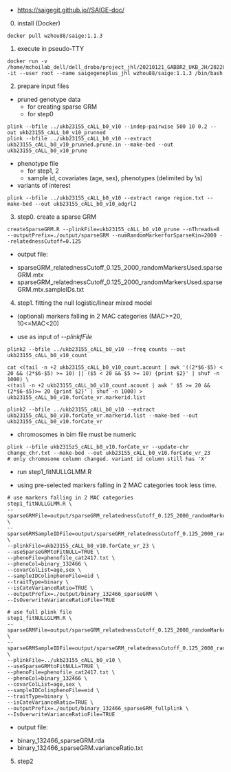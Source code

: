 - https://saigegit.github.io//SAIGE-doc/
0. install (Docker)
~~~bashscript
docker pull wzhou88/saige:1.1.3
~~~
1. execute in pseudo-TTY
~~~bashscript
docker run -v /home/mchoilab_dell/dell_drobo/project_jhl/20210121_GABBR2_UKB_JH/20220403_analysis:/data -it --user root --name saigegeneplus_jhl wzhou88/saige:1.1.3 /bin/bash
~~~

2. prepare input files
- pruned genotype data 
  * for creating sparse GRM
  * for step0
~~~bashscript
plink --bfile ../ukb23155_cALL_b0_v10 --indep-pairwise 500 10 0.2 --out ukb23155_cALL_b0_v10_prunned
plink --bfile ../ukb23155_cALL_b0_v10 --extract ukb23155_cALL_b0_v10_prunned.prune.in --make-bed --out ukb23155_cALL_b0_v10_prune
~~~
- phenotype file
  * for step1, 2
  * sample id, covariates (age, sex), phenotypes (delimited by \s)
- variants of interest 
~~~bashscript
plink --bfile ../ukb23155_cALL_b0_v10 --extract range region.txt --make-bed --out ukb23155_cALL_b0_v10_adgrl2
~~~


3. step0. create a sparse GRM
~~~bashscript
createSparseGRM.R --plinkFile=ukb23155_cALL_b0_v10_prune --nThreads=8 --outputPrefix=./output/sparseGRM --numRandomMarkerforSparseKin=2000 --relatednessCutoff=0.125
~~~
- output file:
* sparseGRM_relatednessCutoff_0.125_2000_randomMarkersUsed.sparseGRM.mtx
* sparseGRM_relatednessCutoff_0.125_2000_randomMarkersUsed.sparseGRM.mtx.sampleIDs.txt

4. step1. fitting the null logistic/linear mixed model
- (optional) markers falling in 2 MAC categories (MAC>=20, 10<=MAC<20)
* use as input of *--plinkfFile*
~~~bashscript
plink2 --bfile ../ukb23155_cALL_b0_v10 --freq counts --out ukb23155_cALL_b0_v10_count

cat <(tail -n +2 ukb23155_cALL_b0_v10_count.acount | awk '((2*$6-$5) < 20 && (2*$6-$5) >= 10) || ($5 < 20 && $5 >= 10) {print $2}' | shuf -n 1000) \
<(tail -n +2 ukb23155_cALL_b0_v10_count.acount | awk ' $5 >= 20 && (2*$6-$5)>= 20 {print $2}' | shuf -n 1000) > ukb23155_cALL_b0_v10.forCate_vr.markerid.list

plink2 --bfile ../ukb23155_cALL_b0_v10 --extract ukb23155_cALL_b0_v10.forCate_vr.markerid.list --make-bed --out ukb23155_cALL_b0_v10.forCate_vr
~~~
- chromosomes in bim file must be numeric 
~~~bashscript
plink --bfile ukb2315z5_cALL_b0_v10.forCate_vr --update-chr change_chr.txt --make-bed --out ukb23155_cALL_b0_v10.forCate_vr_23
# only chromosome column changed. variant id column still has 'X'
~~~
- run step1_fitNULLGLMM.R
* using pre-selected markers falling in 2 MAC categories took less time.  
~~~bashscript
# use markers falling in 2 MAC categories 
step1_fitNULLGLMM.R \
--sparseGRMFile=output/sparseGRM_relatednessCutoff_0.125_2000_randomMarkersUsed.sparseGRM.mtx \
--sparseGRMSampleIDFile=output/sparseGRM_relatednessCutoff_0.125_2000_randomMarkersUsed.sparseGRM.mtx.sampleIDs.txt \
--plinkFile=ukb23155_cALL_b0_v10.forCate_vr_23 \
--useSparseGRMtoFitNULL=TRUE \
--phenoFile=phenofile_cat2417.txt \
--phenoCol=binary_132466 \
--covarColList=age,sex \
--sampleIDColinphenoFile=eid \
--traitType=binary \
--isCateVarianceRatio=TRUE \
--outputPrefix=./output/binary_132466_sparseGRM \
--IsOverwriteVarianceRatioFile=TRUE	

# use full plink file
step1_fitNULLGLMM.R \
--sparseGRMFile=output/sparseGRM_relatednessCutoff_0.125_2000_randomMarkersUsed.sparseGRM.mtx \
--sparseGRMSampleIDFile=output/sparseGRM_relatednessCutoff_0.125_2000_randomMarkersUsed.sparseGRM.mtx.sampleIDs.txt \
--plinkFile=../ukb23155_cALL_b0_v10 \
--useSparseGRMtoFitNULL=TRUE \
--phenoFile=phenofile_cat2417.txt \
--phenoCol=binary_132466 \
--covarColList=age,sex \
--sampleIDColinphenoFile=eid \
--traitType=binary \
--isCateVarianceRatio=TRUE \
--outputPrefix=./output/binary_132466_sparseGRM_fullplink \
--IsOverwriteVarianceRatioFile=TRUE
~~~
- output file:
* binary_132466_sparseGRM.rda
* binary_132466_sparseGRM.varianceRatio.txt

5. step2
